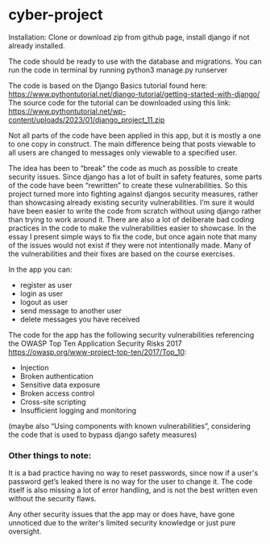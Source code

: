 # cyber-project

Installation: Clone or download zip from github page, install django if not already installed.

The code should be ready to use with the database and migrations. 
You can run the code in terminal by running
python3 manage.py runserver


The code is based on the Django Basics tutorial found here:
https://www.pythontutorial.net/django-tutorial/getting-started-with-django/
The source code for the tutorial can be downloaded using this link:
https://www.pythontutorial.net/wp-content/uploads/2023/01/django_project_11.zip

Not all parts of the code have been applied in this app, but it is mostly a one to one copy in construct. The main difference being that posts viewable to all users are changed to messages only viewable to a specified user. 

The idea has been to “break” the code as much as possible to create security issues. Since django has a lot of built in safety features, some parts of the code have been “rewritten” to create these vulnerabilities. So this project turned more into fighting against djangos security measures, rather than showcasing already existing security vulnerabilities. I’m sure it would have been easier to write the code from scratch without using django rather than trying to work around it. There are also a lot of deliberate bad coding practices in the code to make the vulnerabilities easier to showcase.
In the essay I present simple ways to fix the code, but once again note that many of the issues would not exist if they were not intentionally made. Many of the vulnerabilities and their fixes are based on the course exercises.

In the app you can:
- register as user
- login as user
- logout as user
- send message to another user
- delete messages you have received


The code for the app has the following security vulnerabilities referencing the OWASP Top Ten Application Security Risks 2017 https://owasp.org/www-project-top-ten/2017/Top_10: 
- Injection
- Broken authentication
- Sensitive data exposure
- Broken access control
- Cross-site scripting
- Insufficient logging and monitoring

(maybe also “Using components with known vulnerabilities”, considering the code that is used to bypass django safety measures)

### Other things to note:
It is a bad practice having no way to reset passwords, since now if a user's password get’s leaked there is no way for the user to change it. The code itself is also missing a lot of error handling, and is not the best written even without the security flaws.

Any other security issues that the app may or does have, have gone unnoticed due to the writer's limited security knowledge or just pure oversight.
